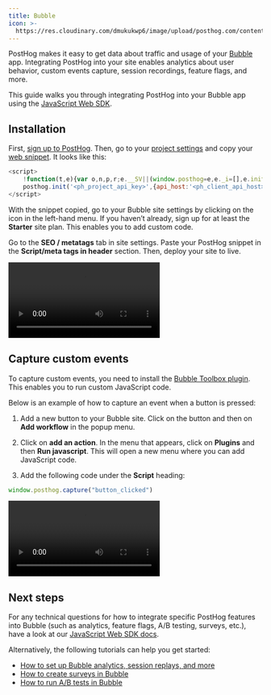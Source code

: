 ```yaml
---
title: Bubble
icon: >-
  https://res.cloudinary.com/dmukukwp6/image/upload/posthog.com/contents/docs/integrate/frameworks/bubble.svg
---
```


PostHog makes it easy to get data about traffic and usage of your [Bubble](https://bubble.io/) app. Integrating PostHog into your site enables analytics about user behavior, custom events capture, session recordings, feature flags, and more.

This guide walks you through integrating PostHog into your Bubble app using the [JavaScript Web SDK](/docs/libraries/js).

## Installation

First, [sign up to PostHog](https://us.posthog.com/signup). Then, go to your [project settings](https://us.posthog.com/settings/project) and copy your [web snippet](https://us.posthog.com/settings/project-details#snippet). It looks like this:

```js
<script>
    !function(t,e){var o,n,p,r;e.__SV||(window.posthog=e,e._i=[],e.init=function(i,s,a){function g(t,e){var o=e.split(".");2==o.length&&(t=t[o[0]],e=o[1]),t[e]=function(){t.push([e].concat(Array.prototype.slice.call(arguments,0)))}}(p=t.createElement("script")).type="text/javascript",p.async=!0,p.src=s.api_host+"/static/array.js",(r=t.getElementsByTagName("script")[0]).parentNode.insertBefore(p,r);var u=e;for(void 0!==a?u=e[a]=[]:a="posthog",u.people=u.people||[],u.toString=function(t){var e="posthog";return"posthog"!==a&&(e+="."+a),t||(e+=" (stub)"),e},u.people.toString=function(){return u.toString(1)+".people (stub)"},o="capture identify alias people.set people.set_once set_config register register_once unregister opt_out_capturing has_opted_out_capturing opt_in_capturing reset isFeatureEnabled onFeatureFlags getFeatureFlag getFeatureFlagPayload reloadFeatureFlags group updateEarlyAccessFeatureEnrollment getEarlyAccessFeatures getActiveMatchingSurveys getSurveys getNextSurveyStep onSessionId".split(" "),n=0;n<o.length;n++)g(u,o[n]);e._i.push([i,s,a])},e.__SV=1)}(document,window.posthog||[]);
    posthog.init('<ph_project_api_key>',{api_host:'<ph_client_api_host>', person_profiles: 'identified_only'})
</script>
```

With the snippet copied, go to your Bubble site settings by clicking on the icon in the left-hand menu. If you haven’t already, sign up for at least the **Starter** site plan. This enables you to add custom code.

Go to the **SEO / metatags** tab in site settings. Paste your PostHog snippet in the **Script/meta tags in header** section. Then, deploy your site to live.

![How to add PostHog to Bubble](./images/bubble-adding-posthog.mp4)

## Capture custom events

To capture custom events, you need to install the [Bubble Toolbox plugin](https://bubble.io/plugin/toolbox-1488796042609x768734193128308700). This enables you to run custom JavaScript code.

Below is an example of how to capture an event when a button is pressed:

1. Add a new button to your Bubble site. Click on the button and then on **Add workflow** in the popup menu.

2. Click on **add an action**. In the menu that appears, click on **Plugins** and then **Run javascript**. This will open a new menu where you can add JavaScript code.

3. Add the following code under the **Script** heading:

```js
window.posthog.capture("button_clicked")
```

![Capture custom event in Bubble](./images/bubble-capture-custom-event.mp4)

## Next steps

For any technical questions for how to integrate specific PostHog features into Bubble (such as analytics, feature flags, A/B testing, surveys, etc.), have a look at our [JavaScript Web SDK docs](/docs/libraries/js).

Alternatively, the following tutorials can help you get started:

- [How to set up Bubble analytics, session replays, and more](/tutorials/bubble-analytics)
- [How to create surveys in Bubble](/tutorials/bubble-surveys)
- [How to run A/B tests in Bubble](/tutorials/bubble-ab-tests)
